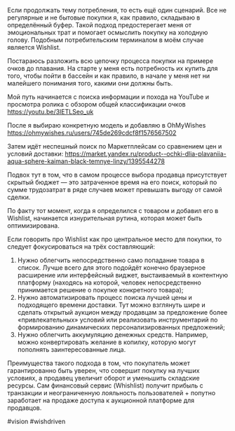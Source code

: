 
Если продолжать тему потребления, то есть ещё один сценарий. Все не регулярные и не бытовые покупки я, как правило, складываю в определённый буфер. Такой подход предостерегает меня от эмоциональных трат и помогает осмыслить покупку на холодную голову. Подобным потребительским терминалом в моём случае является Wishlist.

Постараюсь разложить всю цепочку процесса покупки на примере очков до плавания. На старте у меня есть потребность их купить для того, чтобы пойти в бассейн и как правило, в начале у меня нет ни малейшего понимания того, какими они должны быть.

Мой путь начинается с поиска информации и похода на YouTube и просмотра ролика с обзором общей классификации очков https://youtu.be/3IETLSeo_uk

После я выбираю конкретную модель и добавляю в OhMyWishes https://ohmywishes.ru/users/745de269cdcf8f1576567502

Затем идёт неспешный поиск по Маркетплейсам со сравнением цен и условий доставки:
https://market.yandex.ru/product--ochki-dlia-plavaniia-aqua-sphere-kaiman-black-temnye-linzy/1395544278

Подвох тут в том, что в самом процессе выбора продавца присутствует скрытый бюджет — это затраченное время на его поиск, который по сумме трудозатрат в ряде случаев может превышать выгоду от самой сделки.

По факту тот момент, когда я определился с товаром и добавил его в Wishlist, начинается изнурительная рутина, которая может быть оптимизирована.

Если говорить про Wishlist как про центральное место для покупки, то следует фокусироваться на трёх составляющий:
1. Нужно облегчить непосредственно само попадание товара в список. Лучше всего для этого подойдёт конечно браузерное расширение или интерфейсный виджет, выстаиваемый в контентную платформу (находясь на которой, человек непосредственно принимается решение о покупке конкретного товара);
2. Нужно автоматизировать процесс поиска лучшей цены и подходящего времени доставки. Тут можно взглянуть шире и сделать открытый аукцион между продавцам за предложение более «привлекательных» условий или реализовать инструментарий по формированию динамических персонализированных предложений;
3. Нужно облегчить аккумуляцию денежных средств. Например, можно конвертировать желание в копилку, которую могут пополнять заинтересованные лица.

Преимущества такого подхода в том, что покупатель может гарантированно быть уверен, что совершит покупку на лучших условиях, а продавец увеличит оборот и уменьшить складские ресурсы. Сам финансовый сервис (Whishlist) получит прибыль с транзакции и неограниченную лояльность пользователей + попутно заработает на продаже доступа к аукционной платформе для продавцов.

#vision #wishdriven 
